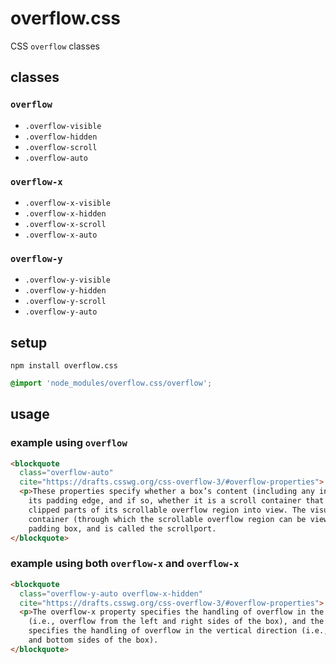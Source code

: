 # overflow.css

CSS `overflow` classes

## classes

### `overflow`
- `.overflow-visible`
- `.overflow-hidden`
- `.overflow-scroll`
- `.overflow-auto`

### `overflow-x`
- `.overflow-x-visible`
- `.overflow-x-hidden`
- `.overflow-x-scroll`
- `.overflow-x-auto`

### `overflow-y`
- `.overflow-y-visible`
- `.overflow-y-hidden`
- `.overflow-y-scroll`
- `.overflow-y-auto`

## setup

```
npm install overflow.css
```

```css
@import 'node_modules/overflow.css/overflow';
```

## usage

### example using `overflow`

```html
<blockquote
  class="overflow-auto"
  cite="https://drafts.csswg.org/css-overflow-3/#overflow-properties">
  <p>These properties specify whether a box’s content (including any ink overflow) is clipped to
    its padding edge, and if so, whether it is a scroll container that allows the user to scroll
    clipped parts of its scrollable overflow region into view. The visual viewport of the scroll
    container (through which the scrollable overflow region can be viewed) coincides with its
    padding box, and is called the scrollport.
</blockquote>
```

### example using both `overflow-x` and `overflow-x`

```html
<blockquote
  class="overflow-y-auto overflow-x-hidden"
  cite="https://drafts.csswg.org/css-overflow-3/#overflow-properties">
  <p>The overflow-x property specifies the handling of overflow in the horizontal direction
    (i.e., overflow from the left and right sides of the box), and the overflow-y property
    specifies the handling of overflow in the vertical direction (i.e., overflow from the top
    and bottom sides of the box).
</blockquote>
```
